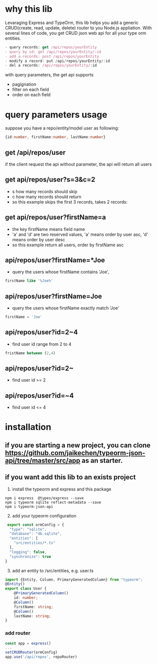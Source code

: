 # why this lib
Levaraging Express and TypeOrm, this lib helps you add a generic CRUD(create, read, update, delete) router to you Node.js appliation.
With several lines of code, you get CRUD json web api for all your type orm entities.
``` typescript
- query records: get /api/repos/yourEntity 
- query by id: get /api/repos/yourEntity/:id
- add a records: post /api/repos/yourEntity
- modify a record: put /api/repos/yourEntity/:id
- del a records: /api/repos/yourEntity/:id
```

with query parameters, the get api supports
- pagignation
- filter on each field 
- order on each field

# query parameters usage
suppose you have a repo/entity/model user as following:
```typescript
{id:number, firstName:number, lastName:number}
```
## get /api/repos/user
if the client request the api without parameter, the api will return all users
## get  api/repos/user?s=3&c=2 
- s how many records should skip
- c how many records should return 
- so this example skips the first 3 records, takes 2 records: 
## get api/repos/user?firstName=a
- the key firstName means field name
- 'a' and 'd' are two reserved values, 'a' means order by user asc, 'd' means order by user desc
- so this example return all users, order by firstName asc
## api/repos/user?firstName=*Joe
- query the users whose firstName contains 'Joe', 
```sql
firstName like '%Joe%'
```
## api/repos/user?firstName=Joe
- query the users whose firstName exactly match 'Joe'
```sql
firstName = 'Joe'
```
## api/repos/user?id=2~4
- find user id range from 2 to 4<br/>
```sql
fristName between (2,4)
```
## api/repos/user?id=2~
- find user id >= 2 <br/>

## api/repos/user?id=~4
- find user id <= 4


# installation
## if you are starting a new project, you can clone https://github.com/jaikechen/typeorm-json-api/tree/master/src/app as an starter.
## if you want add this lib to an exists project
1. install the typeorm and express and this package
```
npm i express  @types/express --save
npm i typeorm sqlite reflect-metadata --save
npm i typeorm-json-api
```

2. add your typeorm configuration 
```typescript
 export const ormConfig = {
  "type": "sqlite",
  "database": "db.sqlite",
  "entities": [
    "src/entities/*.ts"
  ],
  "logging": false,
  "synchronize": true
}
```

3. add an entity to /src/entities, e.g. user.ts
``` typescript
import {Entity, Column, PrimaryGeneratedColumn} from "typeorm";
@Entity()
export class User {
    @PrimaryGeneratedColumn()
    id: number;
    @Column()
    firstName: string;
    @Column()
    lastName: string;
}
```

### add router

``` typescript
const app = express()
...
setCRUDRouter(ormConfig)
app.use('/api/repos', repoRouter)
```